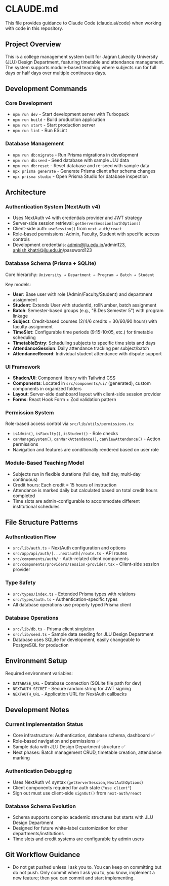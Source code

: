 # CLAUDE.md

This file provides guidance to Claude Code (claude.ai/code) when working with code in this repository.

## Project Overview

This is a college management system built for Jagran Lakecity University (JLU) Design Department, featuring timetable and attendance management. The system supports module-based teaching where subjects run for full days or half days over multiple continuous days.

## Development Commands

### Core Development
- `npm run dev` - Start development server with Turbopack
- `npm run build` - Build production application
- `npm run start` - Start production server
- `npm run lint` - Run ESLint

### Database Management
- `npm run db:migrate` - Run Prisma migrations in development
- `npm run db:seed` - Seed database with sample JLU data
- `npm run db:reset` - Reset database and re-seed with sample data
- `npx prisma generate` - Generate Prisma client after schema changes
- `npx prisma studio` - Open Prisma Studio for database inspection

## Architecture

### Authentication System (NextAuth v4)
- Uses NextAuth v4 with credentials provider and JWT strategy
- Server-side session retrieval: `getServerSession(authOptions)`
- Client-side auth: `useSession()` from `next-auth/react`
- Role-based permissions: Admin, Faculty, Student with specific access controls
- Development credentials: admin@jlu.edu.in/admin123, ankish.khatri@jlu.edu.in/password123

### Database Schema (Prisma + SQLite)
Core hierarchy: `University → Department → Program → Batch → Student`

Key models:
- **User**: Base user with role (Admin/Faculty/Student) and department assignment
- **Student**: Extends User with studentId, rollNumber, batch assignment
- **Batch**: Semester-based groups (e.g., "B.Des Semester 5") with program linkage
- **Subject**: Credit-based courses (2/4/6 credits = 30/60/90 hours) with faculty assignment
- **TimeSlot**: Configurable time periods (9:15-10:05, etc.) for timetable scheduling
- **TimetableEntry**: Scheduling subjects to specific time slots and days
- **AttendanceSession**: Daily attendance tracking per subject/batch
- **AttendanceRecord**: Individual student attendance with dispute support

### UI Framework
- **Shadcn/UI**: Component library with Tailwind CSS
- **Components**: Located in `src/components/ui/` (generated), custom components in organized folders
- **Layout**: Server-side dashboard layout with client-side session provider
- **Forms**: React Hook Form + Zod validation pattern

### Permission System
Role-based access control via `src/lib/utils/permissions.ts`:
- `isAdmin()`, `isFaculty()`, `isStudent()` - Role checks
- `canManageSystem()`, `canMarkAttendance()`, `canViewAttendance()` - Action permissions
- Navigation and features are conditionally rendered based on user role

### Module-Based Teaching Model
- Subjects run in flexible durations (full day, half day, multi-day continuous)
- Credit hours: Each credit = 15 hours of instruction
- Attendance is marked daily but calculated based on total credit hours completed
- Time slots are admin-configurable to accommodate different institutional schedules

## File Structure Patterns

### Authentication Flow
- `src/lib/auth.ts` - NextAuth configuration and options
- `src/app/api/auth/[...nextauth]/route.ts` - API routes
- `src/components/auth/` - Auth-related client components
- `src/components/providers/session-provider.tsx` - Client-side session provider

### Type Safety
- `src/types/index.ts` - Extended Prisma types with relations
- `src/types/auth.ts` - Authentication-specific types
- All database operations use properly typed Prisma client

### Database Operations
- `src/lib/db.ts` - Prisma client singleton
- `src/lib/seed.ts` - Sample data seeding for JLU Design Department
- Database uses SQLite for development, easily changeable to PostgreSQL for production

## Environment Setup

Required environment variables:
- `DATABASE_URL` - Database connection (SQLite file path for dev)
- `NEXTAUTH_SECRET` - Secure random string for JWT signing
- `NEXTAUTH_URL` - Application URL for NextAuth callbacks

## Development Notes

### Current Implementation Status
- Core infrastructure: Authentication, database schema, dashboard ✅
- Role-based navigation and permissions ✅
- Sample data with JLU Design Department structure ✅
- Next phases: Batch management CRUD, timetable creation, attendance marking

### Authentication Debugging
- Uses NextAuth v4 syntax (`getServerSession`, `NextAuthOptions`)
- Client components required for auth state (`"use client"`)
- Sign out must use client-side `signOut()` from `next-auth/react`

### Database Schema Evolution
- Schema supports complex academic structures but starts with JLU Design Department
- Designed for future white-label customization for other departments/institutions
- Time slots and credit systems are configurable by admin users

## Git Workflow Guidance
- Do not get pushed unless I ask you to. You can keep on committing but do not push. Only commit when I ask you to, you know, implement a new feature; then you can commit and start implementing.